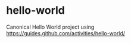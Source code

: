# hello-world
Canonical Hello World project using https://guides.github.com/activities/hello-world/
